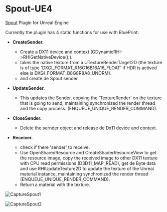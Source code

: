 # Spout-UE4
[Spout](http://spout.zeal.co/) Plugin for Unreal Engine

Currently the plugin has 4 static functions for use with BluePrint:

- **CreateSender.** 
	- Create a DX11 device and context (GDynamicRHI->RHIGetNativeDevice();).
	- takes the native texture from a UTextureRenderTarget2D (the texture is of type 'DXGI_FORMAT_R16G16B16A16_FLOAT' if HDR is actived else is DXGI_FORMAT_B8G8R8A8_UNORM).
	- and create de Spout sender.

- **UpdateSender.**
	- This updates the Sender, copying the 'TextureRender' on the texture that is going to send, maintaining synchronized the render thread and the copy process. (ENQUEUE_UNIQUE_RENDER_COMMAND).

- **CloseSender.**
	- Delete the sernder object and release de Dx11 device and context.

- **Receiver.**
	- check if there 'sender' to receive.
	- Use OpenSharedResource and CreateShaderResourceView to get the resource image, copy the received image to other DX11 texture with CPU read permissions (D3D11_MAP_READ), get de Byte data and use RHIUpdateTexture2D to update the texture of the Unreal material instance, maintaining synchronized the render thread (ENQUEUE_UNIQUE_RENDER_COMMAND).
	- Return a material with the texture.

![CaptureSpout1](http://aledel.github.io/KinectXbox360-UE4/Images/SpoutSender.jpg)

![CaptureSpout2](http://aledel.github.io/KinectXbox360-UE4/Images/SpoutReceiver.jpg)